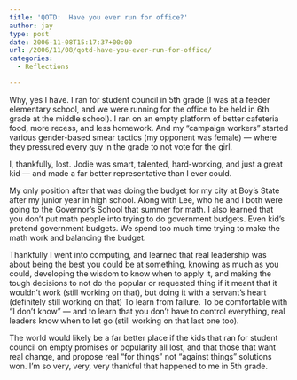 ```yaml
---
title: 'QOTD:  Have you ever run for office?'
author: jay
type: post
date: 2006-11-08T15:17:37+00:00
url: /2006/11/08/qotd-have-you-ever-run-for-office/
categories:
  - Reflections

---
```

Why, yes I have. I ran for student council in 5th grade (I was at a feeder elementary school, and we were running for the office to be held in 6th grade at the middle school). I ran on an empty platform of better cafeteria food, more recess, and less homework. And my “campaign workers” started various gender-based smear tactics (my opponent was female) — where they pressured every guy in the grade to not vote for the girl.

I, thankfully, lost. Jodie was smart, talented, hard-working, and just a great kid — and made a far better representative than I ever could.

My only position after that was doing the budget for my city at Boy’s State after my junior year in high school. Along with Lee, who he and I both were going to the Governor’s School that summer for math. I also learned that you don’t put math people into trying to do government budgets. Even kid’s pretend government budgets. We spend too much time trying to make the math work and balancing the budget.

Thankfully I went into computing, and learned that real leadership was about being the best you could be at something, knowing as much as you could, developing the wisdom to know when to apply it, and making the tough decisions to not do the popular or requested thing if it meant that it wouldn’t work (still working on that), but doing it with a servant’s heart (definitely still working on that) To learn from failure. To be comfortable with “I don’t know” — and to learn that you don’t have to control everything, real leaders know when to let go (still working on that last one too).

The world would likely be a far better place if the kids that ran for student council on empty promises or popularity all lost, and that those that want real change, and propose real “for things” not “against things” solutions won. I’m so very, very, very thankful that happened to me in 5th grade.